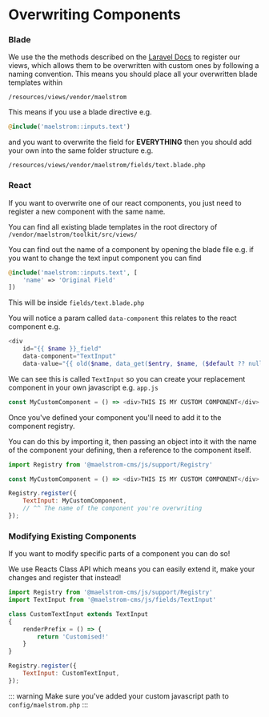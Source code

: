 # Overwriting Components

### Blade

We use the the methods described on the [Laravel Docs](https://laravel.com/docs/5.8/packages#views) to register our views, which allows them to be overwritten with custom ones by following a naming convention. This means you should place all your overwritten blade templates within

```
/resources/views/vendor/maelstrom
```

This means if you use a blade directive e.g.

```php
@include('maelstrom::inputs.text')
```

and you want to overwrite the field for **EVERYTHING** then you should add your own into the same folder structure e.g.

```
/resources/views/vendor/maelstrom/fields/text.blade.php
```

### React

If you want to overwrite one of our react components, you just need to register a new component with the same name.

You can find all existing blade templates in the root directory of `/vendor/maelstrom/toolkit/src/views/`

You can find out the name of a component by opening the blade file e.g. if you want to change the text input component you can find

```php
@include('maelstrom::inputs.text', [
    'name' => 'Original Field'
])
```

This will be inside `fields/text.blade.php`

You will notice a param called `data-component` this relates to the react component e.g.

```php
<div
    id="{{ $name }}_field"
    data-component="TextInput"
    data-value="{{ old($name, data_get($entry, $name, ($default ?? null))) }}"
```

We can see this is called `TextInput` so you can create your replacement component in your own javascript e.g. `app.js`

```js
const MyCustomComponent = () => <div>THIS IS MY CUSTOM COMPONENT</div>
```

Once you've defined your component you'll need to add it to the component registry.

You can do this by importing it, then passing an object into it with the name of the component your defining, then a reference to the component itself.

```js
import Registry from '@maelstrom-cms/js/support/Registry'

const MyCustomComponent = () => <div>THIS IS MY CUSTOM COMPONENT</div>

Registry.register({
    TextInput: MyCustomComponent,
    // ^^ The name of the component you're overwriting
});
```

### Modifying Existing Components

If you want to modify specific parts of a component you can do so!

We use Reacts Class API which means you can easily extend it, make your changes and register that instead!

```js
import Registry from '@maelstrom-cms/js/support/Registry'
import TextInput from '@maelstrom-cms/js/fields/TextInput'

class CustomTextInput extends TextInput
{
    renderPrefix = () => {
        return 'Customised!'
    }
}

Registry.register({
    TextInput: CustomTextInput,
});
```

::: warning
Make sure you've added your custom javascript path to `config/maelstrom.php` 
:::
